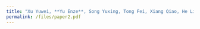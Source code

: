 ```yaml
---
title: "Xu Yuwei, **Yu Enze**, Song Yuxing, Tong Fei, Xiang Qiao, He Liang，R-Tracing: Consortium Blockchain-Based Vehicle Reputation Management for Resistance to Malicious Attacks and Selfish Behaviors，IEEE Transactions on Vehicular Technology (TVT)，2023."
permalink: /files/paper2.pdf
---
```


